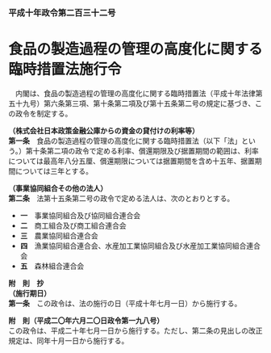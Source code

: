 ### 平成十年政令第二百三十二号  
# 食品の製造過程の管理の高度化に関する臨時措置法施行令  
　内閣は、食品の製造過程の管理の高度化に関する臨時措置法（平成十年法律第五十九号）第六条第三項、第十条第二項及び第十五条第二号の規定に基づき、この政令を制定する。  
  
**（株式会社日本政策金融公庫からの資金の貸付けの利率等）**  
**第一条**　食品の製造過程の管理の高度化に関する臨時措置法（以下「法」という。）第十条第二項の政令で定める利率、償還期限及び据置期間の範囲は、利率については最高年八分五厘、償還期限については据置期間を含め十五年、据置期間については三年とする。  
  
**（事業協同組合その他の法人）**  
**第二条**　法第十五条第二号の政令で定める法人は、次のとおりとする。  
* **一**　事業協同組合及び協同組合連合会  
* **二**　商工組合及び商工組合連合会  
* **三**　農業協同組合連合会  
* **四**　漁業協同組合連合会、水産加工業協同組合及び水産加工業協同組合連合会  
* **五**　森林組合連合会  
  
**附　則　抄**  
**（施行期日）**  
**第一条**　この政令は、法の施行の日（平成十年七月一日）から施行する。  
  
**附　則（平成二〇年六月二〇日政令第一九八号）**  
この政令は、平成二十年七月一日から施行する。ただし、第二条の見出しの改正規定は、同年十月一日から施行する。  
  
